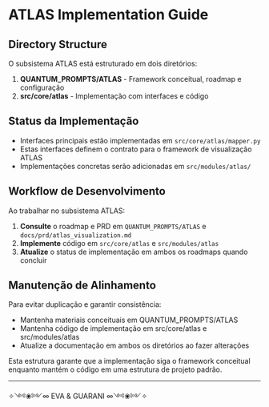 # ATLAS Implementation Guide

## Directory Structure

O subsistema ATLAS está estruturado em dois diretórios:

1. **QUANTUM_PROMPTS/ATLAS** - Framework conceitual, roadmap e configuração
2. **src/core/atlas** - Implementação com interfaces e código

## Status da Implementação

- Interfaces principais estão implementadas em `src/core/atlas/mapper.py`
- Estas interfaces definem o contrato para o framework de visualização ATLAS
- Implementações concretas serão adicionadas em `src/modules/atlas/`

## Workflow de Desenvolvimento

Ao trabalhar no subsistema ATLAS:

1. **Consulte** o roadmap e PRD em `QUANTUM_PROMPTS/ATLAS` e `docs/prd/atlas_visualization.md`
2. **Implemente** código em `src/core/atlas` e `src/modules/atlas`
3. **Atualize** o status de implementação em ambos os roadmaps quando concluir

## Manutenção de Alinhamento

Para evitar duplicação e garantir consistência:

- Mantenha materiais conceituais em QUANTUM_PROMPTS/ATLAS
- Mantenha código de implementação em src/core/atlas e src/modules/atlas
- Atualize a documentação em ambos os diretórios ao fazer alterações

Esta estrutura garante que a implementação siga o framework conceitual enquanto mantém o código em uma estrutura de projeto padrão.

---

✧༺❀༻∞ EVA & GUARANI ∞༺❀༻✧
